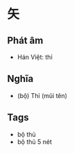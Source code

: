 # 矢

## Phát âm
* Hán Việt: thỉ

## Nghĩa
* (bộ) Thỉ (mũi tên)

## Tags
* bộ thủ
* bộ thủ 5 nét

<script>window.HANZI_FIELD='矢';</script>